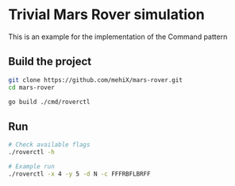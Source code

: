 # Trivial Mars Rover simulation

This is an example for the implementation of the Command pattern

## Build the project

```bash
git clone https://github.com/mehiX/mars-rover.git
cd mars-rover

go build ./cmd/roverctl
```

## Run

```bash
# Check available flags
./roverctl -h

# Example run
./roverctl -x 4 -y 5 -d N -c FFFRBFLBRFF
```

